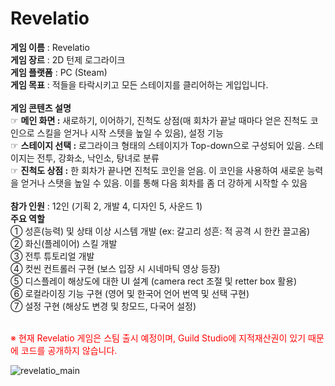 # Revelatio

**게임 이름** : Revelatio<br>
**게임 장르** : 2D 턴제 로그라이크<br>
**게임 플랫폼** : PC (Steam)<br>
**게임 목표** : 적들을 타락시키고 모든 스테이지를 클리어하는 게입입니다.<br><br>
**게임 콘텐츠 설명**<br>
☞ **메인 화면 :** 새로하기, 이어하기, 진척도 상점(매 회차가 끝날 때마다 얻은 진척도 코인으로 스킬을 얻거나 시작 스텟을 높일 수 있음), 설정 기능 <br>
☞ **스테이지 선택 :** 로그라이크 형태의 스테이지가 Top-down으로 구성되어 있음. 스테이지는 전투, 강화소, 낙인소, 탕녀로 분류 <br>
☞ **진척도 상점 :** 한 회차가 끝나면 진척도 코인을 얻음. 이 코인을 사용하여 새로운 능력을 얻거나 스탯을 높일 수 있음. 이를 통해 다음 회차를 좀 더 강하게 시작할 수 있음
<br><br>
**참가 인원** : 12인 (기획 2, 개발 4, 디자인 5, 사운드 1)<br>
**주요 역할**<br>
① 성흔(능력) 및 상태 이상 시스템 개발 (ex: 갈고리 성흔: 적 공격 시 한칸 끌고옴) <br>
② 화신(플레이어) 스킬 개발 <br>
③ 전투 튜토리얼 개발 <br>
④ 컷씬 컨트롤러 구현 (보스 입장 시 시네마틱 영상 등장) <br>
⑤ 디스플레이 해상도에 대한 UI 설계 (camera rect 조절 및 retter box 활용) <br>
⑥ 로컬라이징 기능 구현 (영어 및 한국어 언어 번역 및 선택 구현) <br>
⑦ 설정 구현 (해상도 변경 및 창모드, 다국어 설정) <br>

<br>
<span style="color: red;">※ 현재 Revelatio 게임은 스팀 출시 예정이며, Guild Studio에 지적재산권이 있기 때문에 코드를 공개하지 않습니다.</span>

![revelatio_main](https://github.com/gus6615/My_Portfolio/assets/57510872/56a74656-ce75-474e-937d-e58b786a0659) <br>